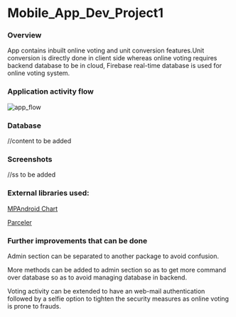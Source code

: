 # Mobile_App_Dev_Project1



### Overview

App contains inbuilt online voting and unit conversion features.Unit conversion is directly done in client side whereas online voting requires backend database to be in cloud, Firebase real-time database is used for online voting system.

### Application activity flow

![app_flow](https://user-images.githubusercontent.com/49629253/114813995-e3784300-9dd0-11eb-802c-944bfb2bb7ea.png)


### Database

//content to be added



### Screenshots

//ss to be added

### External libraries used:

[MPAndroid Chart](https://github.com/PhilJay/MPAndroidChart)

[Parceler](https://github.com/johncarl81/parceler)


### Further improvements that can be done

Admin section can be separated to another package to avoid confusion.

More methods can be added to admin section so as to get more command over database so as to avoid managing database in backend.

Voting activity can be extended to have an web-mail authentication followed by a selfie option to tighten the security measures as online voting is prone to frauds.
